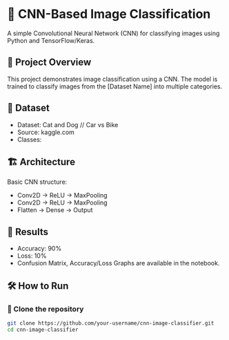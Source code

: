 # 🧠 CNN-Based Image Classification

A simple Convolutional Neural Network (CNN) for classifying images using Python and TensorFlow/Keras.

## 📌 Project Overview

This project demonstrates image classification using a CNN. The model is trained to classify images from the [Dataset Name] into multiple categories.

## 📂 Dataset

- Dataset: Cat and Dog // Car vs Bike
- Source: kaggle.com
- Classes: 

## 🏗️ Architecture

Basic CNN structure:
- Conv2D → ReLU → MaxPooling
- Conv2D → ReLU → MaxPooling
- Flatten → Dense → Output

## 🧪 Results

- Accuracy: 90%
- Loss: 10%
- Confusion Matrix, Accuracy/Loss Graphs are available in the notebook.

## 🛠️ How to Run

### 🔧 Clone the repository

```bash
git clone https://github.com/your-username/cnn-image-classifier.git
cd cnn-image-classifier
